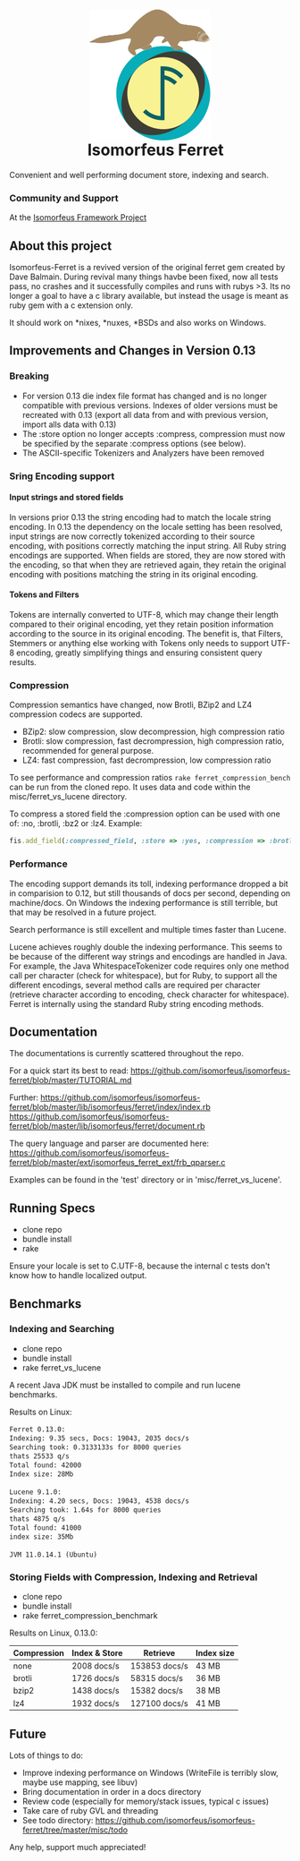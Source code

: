 <h1 align="center">
  <img src="https://github.com/isomorfeus/isomorfeus-ferret/blob/master/Logo.png?raw=true" align="center" width="216" height="234" />
  <br/>
&nbsp;&nbsp;&nbsp;Isomorfeus Ferret<br/>
</h1>

Convenient and well performing document store, indexing and search.

### Community and Support
At the [Isomorfeus Framework Project](https://isomorfeus.com)

## About this project

Isomorfeus-Ferret is a revived version of the original ferret gem created by Dave Balmain.
During revival many things havbe been fixed, now all tests pass, no crashes and it
successfully compiles and runs with rubys >3. Its no longer a goal to have
a c library available, but instead the usage is meant as ruby gem with a c extension only.

It should work on *nixes, *nuxes, *BSDs and also works on Windows.

## Improvements and Changes in Version 0.13

### Breaking

- For version 0.13 die index file format has changed and is no longer compatible with previous versions. Indexes of older versions must be recreated with 0.13 (export all data from and with previous version, import alls data with 0.13)
- The :store option no longer accepts :compress, compression must now be specified by the separate :compress options (see below).
- The ASCII-specific Tokenizers and Analyzers have been removed

### Sring Encoding support

#### Input strings and stored fields

In versions prior 0.13 the string encoding had to match the locale string encoding.
In 0.13 the dependency on the locale setting has been resolved, input strings are now correctly tokenized
according to their source encoding, with positions correctly matching the input string.
All Ruby string encodings are supported.
When fields are stored, they are now stored with the encoding, so that when they are retrieved again, they
retain the original encoding with positions matching the string in its original encoding.

#### Tokens and Filters

Tokens are internally converted to UTF-8, which may change their length compared to their original encoding,
yet they retain position information according to the source in its original encoding.
The benefit is, that Filters, Stemmers or anything else working with Tokens only needs to support UTF-8 encoding,
greatly simplifying things and ensuring consistent query results.

### Compression

Compression semantics have changed, now Brotli, BZip2 and LZ4 compression codecs are supported.
- BZip2: slow compression, slow decompression, high compression ratio
- Brotli: slow compression, fast decrompression, high compression ratio, recommended for general purpose.
- LZ4: fast compression, fast decrompression, low compression ratio

To see performance and compression ratios `rake ferret_compression_bench` can be run from the cloned repo.
It uses data and code within the misc/ferret_vs_lucene directory.

To compress a stored field the :compression option can be used with one of: :no, :brotli, :bz2 or :lz4.
Example:
```ruby
fis.add_field(:compressed_field, :store => :yes, :compression => :brotli, :term_vector => :yes)
```

### Performance

The encoding support demands its toll, indexing performance dropped a bit in comparision to 0.12, but still thousands of docs per second, depending on machine/docs.
On Windows the indexing performance is still terrible, but that may be resolved in a future project.

Search performance is still excellent and multiple times faster than Lucene.

Lucene achieves roughly double the indexing performance. This seems to be because of the different way strings and
encodings are handled in Java. For example, the Java WhitespaceTokenizer code requires only one method call per character (check for whitespace), but for Ruby, to support all the different encodings, several method calls are required per character (retrieve character according to encoding, check character for whitespace).
Ferret is internally using the standard Ruby string encoding methods.

## Documentation

The documentations is currently scattered throughout the repo.

For a quick start its best to read:
https://github.com/isomorfeus/isomorfeus-ferret/blob/master/TUTORIAL.md

Further:
https://github.com/isomorfeus/isomorfeus-ferret/blob/master/lib/isomorfeus/ferret/index/index.rb
https://github.com/isomorfeus/isomorfeus-ferret/blob/master/lib/isomorfeus/ferret/document.rb

The query language and parser are documented here:
https://github.com/isomorfeus/isomorfeus-ferret/blob/master/ext/isomorfeus_ferret_ext/frb_qparser.c

Examples can be found in the 'test' directory or in 'misc/ferret_vs_lucene'.

## Running Specs

- clone repo
- bundle install
- rake

Ensure your locale is set to C.UTF-8, because the internal c tests don't know how to handle localized output.

## Benchmarks

### Indexing and Searching
- clone repo
- bundle install
- rake ferret_vs_lucene

A recent Java JDK must be installed to compile and run lucene benchmarks.

Results on Linux:
```
Ferret 0.13.0:
Indexing: 9.35 secs, Docs: 19043, 2035 docs/s
Searching took: 0.3133133s for 8000 queries
thats 25533 q/s
Total found: 42000
Index size: 28Mb

Lucene 9.1.0:
Indexing: 4.20 secs, Docs: 19043, 4538 docs/s
Searching took: 1.64s for 8000 queries
thats 4875 q/s
Total found: 41000
index size: 35Mb

JVM 11.0.14.1 (Ubuntu)
```

### Storing Fields with Compression, Indexing and Retrieval
- clone repo
- bundle install
- rake ferret_compression_benchmark

Results on Linux, 0.13.0:

| Compression | Index & Store | Retrieve      | Index size |
|-------------|---------------|---------------|------------|
| none        |   2008 docs/s | 153853 docs/s |      43 MB |
| brotli      |   1726 docs/s |  58315 docs/s |      36 MB |
| bzip2       |   1438 docs/s |  15382 docs/s |      38 MB |
| lz4         |   1932 docs/s | 127100 docs/s |      41 MB |

## Future

Lots of things to do:
- Improve indexing performance on Windows (WriteFile is terribly slow, maybe use mapping, see libuv)
- Bring documentation in order in a docs directory
- Review code (especially for memory/stack issues, typical c issues)
- Take care of ruby GVL and threading
- See todo directory: https://github.com/isomorfeus/isomorfeus-ferret/tree/master/misc/todo

Any help, support much appreciated!
